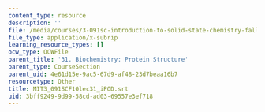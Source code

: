 ```yaml
---
content_type: resource
description: ''
file: /media/courses/3-091sc-introduction-to-solid-state-chemistry-fall-2010/3bff92499d9958cdad0369557e3ef718_MIT3_091SCF10lec31_iPOD.vtt
file_type: application/x-subrip
learning_resource_types: []
ocw_type: OCWFile
parent_title: '31. Biochemistry: Protein Structure'
parent_type: CourseSection
parent_uid: 4e61d15e-9ac5-67d9-af48-23d7beaa16b7
resourcetype: Other
title: MIT3_091SCF10lec31_iPOD.srt
uid: 3bff9249-9d99-58cd-ad03-69557e3ef718
---
```

